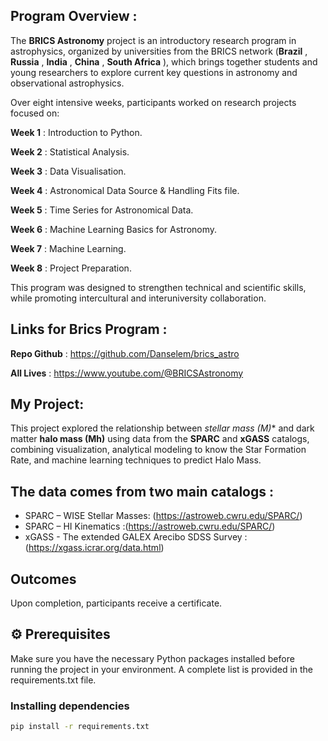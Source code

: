 ## Program Overview :
The **BRICS Astronomy** project is an introductory research program in astrophysics, organized by universities from the BRICS network (**Brazil** , **Russia** , **India** , **China** , **South Africa** ), which brings together students and young researchers to explore current key questions in astronomy and observational astrophysics.

Over eight intensive weeks, participants worked on research projects focused on:

**Week 1** : Introduction to Python.

**Week 2** : Statistical Analysis.

**Week 3** : Data Visualisation.

**Week 4** : Astronomical Data Source & Handling Fits file.

**Week 5** : Time Series for Astronomical Data.

**Week 6** : Machine Learning Basics for Astronomy.

**Week 7** : Machine Learning.

**Week 8** : Project Preparation.

This program was designed to strengthen technical and scientific skills, while promoting intercultural and interuniversity collaboration.

## Links for Brics Program :
**Repo Github** : https://github.com/Danselem/brics_astro

**All Lives**   : https://www.youtube.com/@BRICSAstronomy

## My Project:

This project explored the relationship between **stellar mass (M*)** and dark matter **halo mass (Mh)** using data from the **SPARC** and **xGASS** catalogs, combining visualization, analytical modeling to know the Star Formation Rate, and machine learning techniques to predict Halo Mass.

## The data comes from two main catalogs :
- SPARC – WISE Stellar Masses: (https://astroweb.cwru.edu/SPARC/)
- SPARC – HI Kinematics :(https://astroweb.cwru.edu/SPARC/)
- xGASS - The extended GALEX Arecibo SDSS Survey : (https://xgass.icrar.org/data.html)

## Outcomes
Upon completion, participants receive a certificate.

## ⚙️ Prerequisites

Make sure you have the necessary Python packages installed before running the project in your environment. A complete list is provided in the requirements.txt file.
### Installing dependencies

```bash
pip install -r requirements.txt
